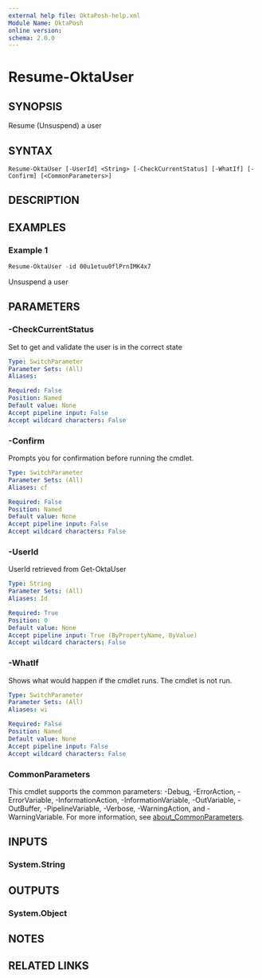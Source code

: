 ```yaml
---
external help file: OktaPosh-help.xml
Module Name: OktaPosh
online version:
schema: 2.0.0
---
```


# Resume-OktaUser

## SYNOPSIS
Resume (Unsuspend) a user

## SYNTAX

```
Resume-OktaUser [-UserId] <String> [-CheckCurrentStatus] [-WhatIf] [-Confirm] [<CommonParameters>]
```

## DESCRIPTION

## EXAMPLES

### Example 1
```powershell
Resume-OktaUser -id 00u1etuu0flPrnIMK4x7
```

Unsuspend a user

## PARAMETERS

### -CheckCurrentStatus
Set to get and validate the user is in the correct state

```yaml
Type: SwitchParameter
Parameter Sets: (All)
Aliases:

Required: False
Position: Named
Default value: None
Accept pipeline input: False
Accept wildcard characters: False
```

### -Confirm
Prompts you for confirmation before running the cmdlet.

```yaml
Type: SwitchParameter
Parameter Sets: (All)
Aliases: cf

Required: False
Position: Named
Default value: None
Accept pipeline input: False
Accept wildcard characters: False
```

### -UserId
UserId retrieved from Get-OktaUser

```yaml
Type: String
Parameter Sets: (All)
Aliases: Id

Required: True
Position: 0
Default value: None
Accept pipeline input: True (ByPropertyName, ByValue)
Accept wildcard characters: False
```

### -WhatIf
Shows what would happen if the cmdlet runs.
The cmdlet is not run.

```yaml
Type: SwitchParameter
Parameter Sets: (All)
Aliases: wi

Required: False
Position: Named
Default value: None
Accept pipeline input: False
Accept wildcard characters: False
```

### CommonParameters
This cmdlet supports the common parameters: -Debug, -ErrorAction, -ErrorVariable, -InformationAction, -InformationVariable, -OutVariable, -OutBuffer, -PipelineVariable, -Verbose, -WarningAction, and -WarningVariable. For more information, see [about_CommonParameters](http://go.microsoft.com/fwlink/?LinkID=113216).

## INPUTS

### System.String

## OUTPUTS

### System.Object
## NOTES

## RELATED LINKS

